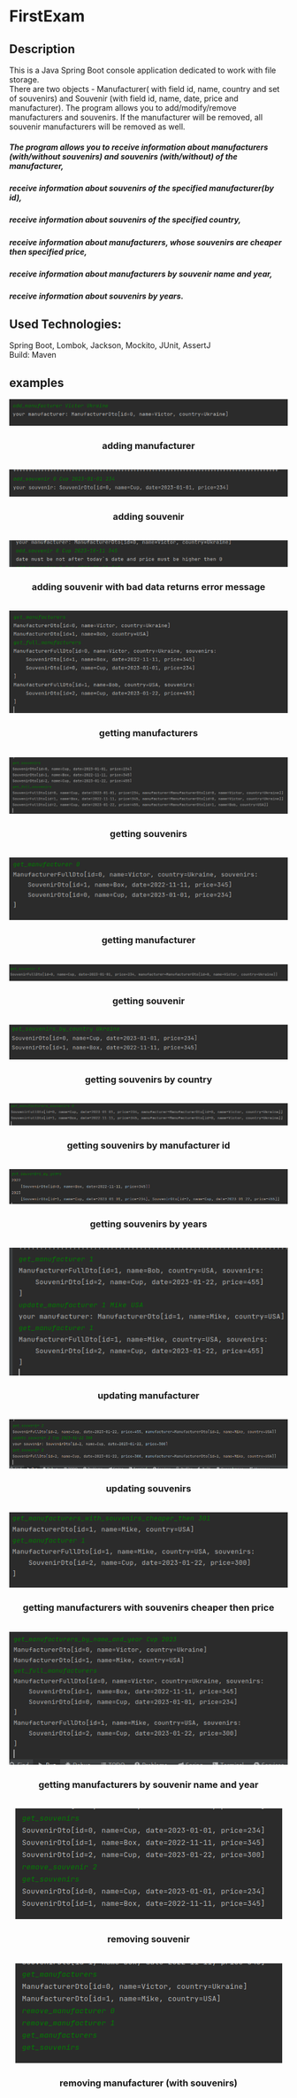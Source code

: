 # FirstExam
<h2> Description </h2>
<div>
This is a Java Spring Boot console application dedicated to work with file storage.
</div>
<div>
There are two objects - Manufacturer( with field id, name, country and set of souvenirs) and Souvenir (with field id, name, date, price and manufacturer).
The program allows you to add/modify/remove manufacturers and souvenirs. 
If the manufacturer will be removed, all souvenir manufacturers will be removed as well.
</div>
<div>
<h5>
The program allows you to receive information about manufacturers (with/without souvenirs) and souvenirs (with/without) of the manufacturer, 
</h5>
<h5>
receive information about souvenirs of the specified manufacturer(by id),
  </h5>
<h5>
receive information about souvenirs of the specified country,
  </h5>
<h5>
receive information about manufacturers, whose souvenirs are cheaper then specified price,
  </h5>
<h5>
receive information about manufacturers by souvenir name and year,
  </h5>
<h5>
receive information about souvenirs by years.
  </h5>
</div>
<h2>Used Technologies:</h2>
 <div>
  Spring Boot, Lombok, Jackson, Mockito, JUnit, AssertJ 
  </div>
  <div>
  Build: Maven
  </dib>
 <h2>  examples </h2>
 <div>
 <div align = "center">
  <img src="/screens/adding_manufacturer.png" />
  <h3> adding manufacturer </h3>
 </div>
  <br/>
  <div align = "center">
  <img src="/screens/adding_souvenir.png" />
  <h3> adding souvenir </h3>
 </div>
    <br/>
  <div align = "center">
  <img src="/screens/adding_souvenir_with_exception.png" />
  <h3> adding souvenir with bad data returns error message</h3>
 </div>
  <br/>
  <div align = "center">
  <img src="/screens/getting_manufacturers.png" />
  <h3> getting manufacturers </h3>
 </div>
  <br/>
  <div align = "center">
  <img src="/screens/getting_souvenirs.png" />
  <h3> getting souvenirs </h3>
 </div>
  <br/>
<div align = "center">
  <img src="/screens/getting_manufacturer.png" />
  <h3> getting manufacturer </h3>
 </div>
  <br/>
  <div align = "center">
  <img src="/screens/getting_souvenir.png" />
  <h3> getting souvenir </h3>
 </div>
  <br/>
<div align = "center">
  <img src="/screens/getting_souvenirs_by_country.png" />
  <h3> getting souvenirs by country </h3>
 </div>
  <br/>
<div align = "center">
  <img src="/screens/getting_souvenirs_by_manufacturer_id.png" />
  <h3> getting  souvenirs by manufacturer id </h3>
 </div>
  <br/>
  <div align = "center">
  <img src="/screens/getting_souvenirs_by_years.png" />
  <h3> getting souvenirs by years </h3>
 </div>
  <br/>
<div align = "center">
  <img src="/screens/updating_manufacturer.png" />
  <h3> updating manufacturer </h3>
 </div>
  <br/>
  <div align = "center">
  <img src="/screens/updating_souvenir.png" />
  <h3> updating souvenirs </h3>
 </div>
  <br/>
  <div align = "center">
  <img src="/screens/getting_manufacturers_with_souvenirs_cheaper_then_price.png" />
  <h3> getting manufacturers with souvenirs cheaper then price </h3>
 </div>
  <br/>
    <div align = "center">
  <img src="/screens/getting_manufacturers_by_souvenir_name_and_year.png" />
  <h3> getting manufacturers by souvenir name and year </h3>
 </div>
  <br/>
    <div align = "center">
  <img src="/screens/removing_souvenirs.png" />
  <h3> removing souvenir </h3>
 </div>
  <br/>
  <div align = "center">
  <img src="/screens/removing_manufacturer.png" />
  <h3> removing manufacturer (with souvenirs) </h3>
 </div>
  <br/>
